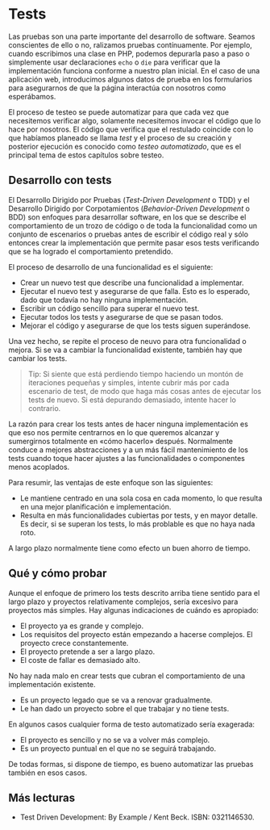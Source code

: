 Tests
=====

Las pruebas son una parte importante del desarrollo de software.  Seamos conscientes
de ello o no, ralizamos pruebas contínuamente.
Por ejemplo, cuando escribimos una clase en PHP, podemos depurarla paso a paso o
simplemente usar declaraciones `echo` o `die` para verificar que la implementación
funciona conforme a nuestro plan inicial.  En el caso de una aplicación web, introducimos
algunos datos de prueba en los formularios para asegurarnos de que la página interactúa
con nosotros como esperábamos.

El proceso de testeo se puede automatizar para que cada vez que necesitemos verificar
algo, solamente necesitemos invocar el código que lo hace por nosotros.  El código que
verifica que el restulado coincide con lo que habíamos planeado se llama *test* y el proceso
de su creación y posterior ejecución es conocido como *testeo automatizado*, que es el
principal tema de estos capítulos sobre testeo.


## Desarrollo con tests

El Desarrollo Dirigido por Pruebas (_Test-Driven Development_ o TDD) y el Desarrollo
Dirigido por Corpotamientos (_Behavior-Driven Development_ o BDD) son enfoques para
desarrollar software, en los que se describe el comportamiento de un trozo de código
o de toda la funcionalidad como un conjunto de escenarios o pruebas antes de escribir
el código real y sólo entonces crear la implementación que permite pasar esos tests
verificando que se ha logrado el comportamiento pretendido.

El proceso de desarrollo de una funcionalidad es el siguiente:

- Crear un nuevo test que describe una funcionalidad a implementar.
- Ejecutar el nuevo test y asegurarse de que falla.  Esto es lo esperado, dado que todavía no hay ninguna implementación.
- Escribir un código sencillo para superar el nuevo test.
- Ejecutar todos los tests y asegurarse de que se pasan todos.
- Mejorar el código y asegurarse de que los tests siguen superándose.

Una vez hecho, se repite el proceso de neuvo para otra funcionalidad o mejora.
Si se va a cambiar la funcionalidad existente, también hay que cambiar los tests.

> Tip: Si siente que está perdiendo tiempo haciendo un montón de iteraciones pequeñas
> y simples, intente cubrir más por cada escenario de test, de modo que haga más cosas antes
> de ejecutar los tests de nuevo.  Si está depurando demasiado, intente hacer lo contrario.

La razón para crear los tests antes de hacer ninguna implementación es que eso nos permite
centrarnos en lo que queremos alcanzar y sumergirnos totalmente en «cómo hacerlo» después.
Normalmente conduce a mejores abstracciones y a un más fácil mantenimiento de los tests
cuando toque hacer ajustes a las funcionalidades o componentes menos acoplados.

Para resumir, las ventajas de este enfoque son las siguientes:

- Le mantiene centrado en una sola cosa en cada momento, lo que resulta en una mejor planificación e implementación.
- Resulta en más funcionalidades cubiertas por tests, y en mayor detalle.  Es decir, si se superan los tests, lo más problable es que no haya nada roto.

A largo plazo normalmente tiene como efecto un buen ahorro de tiempo.

## Qué y cómo probar

Aunque el enfoque de primero los tests descrito arriba tiene sentido para el largo plazo
y proyectos relativamente complejos, sería excesivo para proyectos más simples.
Hay algunas indicaciones de cuándo es apropiado:

- El proyecto ya es grande y complejo.
- Los requisitos del proyecto están empezando a hacerse complejos.  El proyecto crece constantemente.
- El proyecto pretende a ser a largo plazo.
- El coste de fallar es demasiado alto.

No hay nada malo en crear tests que cubran el comportamiento de una implementación existente.

- Es un proyecto legado que se va a renovar gradualmente.
- Le han dado un proyecto sobre el que trabajar y no tiene tests.

En algunos casos cualquier forma de testo automatizado sería exagerada:

- El proyecto es sencillo y no se va a volver más complejo.
- Es un proyecto puntual en el que no se seguirá trabajando.

De todas formas, si dispone de tiempo, es bueno automatizar las pruebas también en esos casos.

## Más lecturas

- Test Driven Development: By Example / Kent Beck. ISBN: 0321146530.
